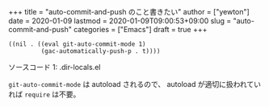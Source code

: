 +++
title = "auto-commit-and-push のこと書きたい"
author = ["yewton"]
date = 2020-01-09
lastmod = 2020-01-09T09:00:53+09:00
slug = "auto-commit-and-push"
categories = ["Emacs"]
draft = true
+++

```emacs-lisp
((nil . ((eval git-auto-commit-mode 1)
         (gac-automatically-push-p . t))))
```

<div class="src-block-caption">
  <span class="src-block-number">ソースコード 1</span>:
  .dir-locals.el
</div>

`git-auto-commit-mode` は autoload されるので、 autoload が適切に扱われていれば `require` は不要。

